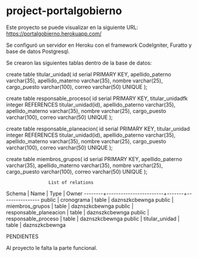 # project-portalgobierno

Este proyecto se puede visualizar en la siguiente URL: https://portalgobierno.herokuapp.com/

Se configuró un servidor en Heroku con el framework CodeIgniter, Furatto y base de datos Postgresql.

Se crearon las siguientes tablas dentro de la base de datos:

create table titular_unidad(
	id serial PRIMARY KEY,
	apellido_paterno varchar(35),
	apellido_materno varchar(35),
	nombre varchar(25),
	cargo_puesto varchar(100), 
	correo varchar(50) UNIQUE
);

create table responsable_proceso(
	id serial PRIMARY KEY,
	titular_unidadfk integer REFERENCES titular_unidad(id),
	apellido_paterno varchar(35),
	apellido_materno varchar(35),
	nombre varchar(25),
	cargo_puesto varchar(100), 
	correo varchar(50) UNIQUE
);

create table responsable_planeacion(
	id serial PRIMARY KEY,
	titular_unidad integer REFERENCES titular_unidad(id),
	apellido_paterno varchar(35),
	apellido_materno varchar(35),
	nombre varchar(25),
	cargo_puesto varchar(100), 
	correo varchar(50) UNIQUE
);

create table miembros_grupos(
	id serial PRIMARY KEY,
	apellido_paterno varchar(35),
	apellido_materno varchar(35),
	nombre varchar(25),
	cargo_puesto varchar(100), 
	correo varchar(50) UNIQUE
);


                    List of relations
 Schema |          Name          | Type  |     Owner
--------+------------------------+-------+----------------
 public | cronograma             | table | daznszkcbewnga
 public | miembros_grupos        | table | daznszkcbewnga
 public | responsable_planeacion | table | daznszkcbewnga
 public | responsable_proceso    | table | daznszkcbewnga
 public | titular_unidad         | table | daznszkcbewnga


PENDIENTES

Al proyecto le falta la parte funcional.
